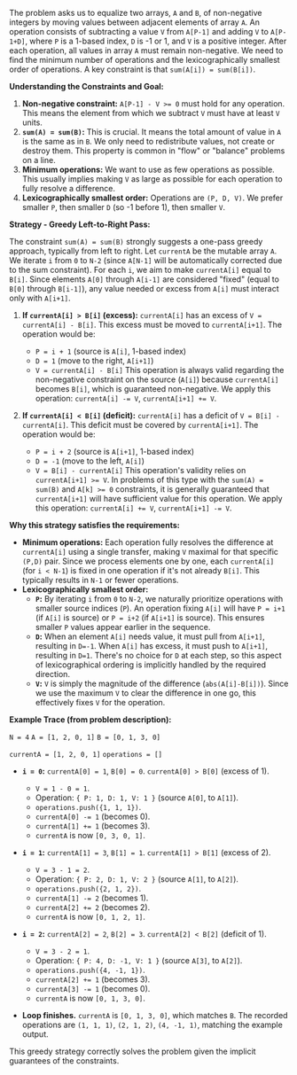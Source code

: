 The problem asks us to equalize two arrays, `A` and `B`, of non-negative integers by moving values between adjacent elements of array `A`. An operation consists of subtracting a value `V` from `A[P-1]` and adding `V` to `A[P-1+D]`, where `P` is a 1-based index, `D` is -1 or 1, and `V` is a positive integer. After each operation, all values in array `A` must remain non-negative. We need to find the minimum number of operations and the lexicographically smallest order of operations. A key constraint is that `sum(A[i]) = sum(B[i])`.

**Understanding the Constraints and Goal:**
1.  **Non-negative constraint:** `A[P-1] - V >= 0` must hold for any operation. This means the element from which we subtract `V` must have at least `V` units.
2.  **`sum(A) = sum(B)`:** This is crucial. It means the total amount of value in `A` is the same as in `B`. We only need to redistribute values, not create or destroy them. This property is common in "flow" or "balance" problems on a line.
3.  **Minimum operations:** We want to use as few operations as possible. This usually implies making `V` as large as possible for each operation to fully resolve a difference.
4.  **Lexicographically smallest order:** Operations are `(P, D, V)`. We prefer smaller `P`, then smaller `D` (so -1 before 1), then smaller `V`.

**Strategy - Greedy Left-to-Right Pass:**

The constraint `sum(A) = sum(B)` strongly suggests a one-pass greedy approach, typically from left to right.
Let `currentA` be the mutable array `A`. We iterate `i` from `0` to `N-2` (since `A[N-1]` will be automatically corrected due to the sum constraint). For each `i`, we aim to make `currentA[i]` equal to `B[i]`. Since elements `A[0]` through `A[i-1]` are considered "fixed" (equal to `B[0]` through `B[i-1]`), any value needed or excess from `A[i]` must interact only with `A[i+1]`.

1.  **If `currentA[i] > B[i]` (excess):**
    `currentA[i]` has an excess of `V = currentA[i] - B[i]`. This excess must be moved to `currentA[i+1]`.
    The operation would be:
    *   `P = i + 1` (source is `A[i]`, 1-based index)
    *   `D = 1` (move to the right, `A[i+1]`)
    *   `V = currentA[i] - B[i]`
    This operation is always valid regarding the non-negative constraint on the source (`A[i]`) because `currentA[i]` becomes `B[i]`, which is guaranteed non-negative. We apply this operation: `currentA[i] -= V`, `currentA[i+1] += V`.

2.  **If `currentA[i] < B[i]` (deficit):**
    `currentA[i]` has a deficit of `V = B[i] - currentA[i]`. This deficit must be covered by `currentA[i+1]`.
    The operation would be:
    *   `P = i + 2` (source is `A[i+1]`, 1-based index)
    *   `D = -1` (move to the left, `A[i]`)
    *   `V = B[i] - currentA[i]`
    This operation's validity relies on `currentA[i+1] >= V`. In problems of this type with the `sum(A) = sum(B)` and `A[k] >= 0` constraints, it is generally guaranteed that `currentA[i+1]` will have sufficient value for this operation. We apply this operation: `currentA[i] += V`, `currentA[i+1] -= V`.

**Why this strategy satisfies the requirements:**

*   **Minimum operations:** Each operation fully resolves the difference at `currentA[i]` using a single transfer, making `V` maximal for that specific `(P,D)` pair. Since we process elements one by one, each `currentA[i]` (for `i < N-1`) is fixed in one operation if it's not already `B[i]`. This typically results in `N-1` or fewer operations.
*   **Lexicographically smallest order:**
    *   **`P`:** By iterating `i` from `0` to `N-2`, we naturally prioritize operations with smaller source indices (`P`). An operation fixing `A[i]` will have `P = i+1` (if `A[i]` is source) or `P = i+2` (if `A[i+1]` is source). This ensures smaller `P` values appear earlier in the sequence.
    *   **`D`:** When an element `A[i]` needs value, it must pull from `A[i+1]`, resulting in `D=-1`. When `A[i]` has excess, it must push to `A[i+1]`, resulting in `D=1`. There's no choice for `D` at each step, so this aspect of lexicographical ordering is implicitly handled by the required direction.
    *   **`V`:** `V` is simply the magnitude of the difference (`abs(A[i]-B[i])`). Since we use the maximum `V` to clear the difference in one go, this effectively fixes `V` for the operation.

**Example Trace (from problem description):**

`N = 4`
`A = [1, 2, 0, 1]`
`B = [0, 1, 3, 0]`

`currentA = [1, 2, 0, 1]`
`operations = []`

*   **`i = 0`:** `currentA[0] = 1`, `B[0] = 0`. `currentA[0] > B[0]` (excess of 1).
    *   `V = 1 - 0 = 1`.
    *   Operation: `{ P: 1, D: 1, V: 1 }` (source `A[0]`, to `A[1]`).
    *   `operations.push({1, 1, 1})`.
    *   `currentA[0] -= 1` (becomes 0).
    *   `currentA[1] += 1` (becomes 3).
    *   `currentA` is now `[0, 3, 0, 1]`.

*   **`i = 1`:** `currentA[1] = 3`, `B[1] = 1`. `currentA[1] > B[1]` (excess of 2).
    *   `V = 3 - 1 = 2`.
    *   Operation: `{ P: 2, D: 1, V: 2 }` (source `A[1]`, to `A[2]`).
    *   `operations.push({2, 1, 2})`.
    *   `currentA[1] -= 2` (becomes 1).
    *   `currentA[2] += 2` (becomes 2).
    *   `currentA` is now `[0, 1, 2, 1]`.

*   **`i = 2`:** `currentA[2] = 2`, `B[2] = 3`. `currentA[2] < B[2]` (deficit of 1).
    *   `V = 3 - 2 = 1`.
    *   Operation: `{ P: 4, D: -1, V: 1 }` (source `A[3]`, to `A[2]`).
    *   `operations.push({4, -1, 1})`.
    *   `currentA[2] += 1` (becomes 3).
    *   `currentA[3] -= 1` (becomes 0).
    *   `currentA` is now `[0, 1, 3, 0]`.

*   **Loop finishes.** `currentA` is `[0, 1, 3, 0]`, which matches `B`.
The recorded operations are `(1, 1, 1)`, `(2, 1, 2)`, `(4, -1, 1)`, matching the example output.

This greedy strategy correctly solves the problem given the implicit guarantees of the constraints.